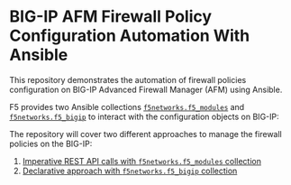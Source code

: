 # BIG-IP AFM Firewall Policy Configuration Automation With Ansible

This repository demonstrates the automation of firewall policies configuration on BIG-IP Advanced Firewall Manager (AFM) using Ansible.

F5 provides two Ansible collections [`f5networks.f5_modules`](https://clouddocs.f5.com/products/orchestration/ansible/devel/f5_modules/getting_started.html) and [`f5networks.f5_bigip`](https://clouddocs.f5.com/products/orchestration/ansible/devel/f5_bigip/install_f5_bigip.html) to interact with the configuration objects on BIG-IP:

The repository will cover two different approaches to manage the firewall policies on the BIG-IP:
1. [Imperative REST API calls with `f5networks.f5_modules` collection](./docs/f5_modules.md)
1. [Declarative approach with `f5networks.f5_bigip` collection](./docs/f5_bigip.md)
